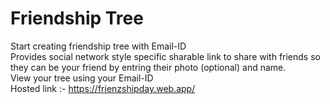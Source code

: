# Friendship Tree
Start creating friendship tree with Email-ID <br/>
Provides social network style specific sharable link to share with friends so they can be your friend by entring their photo (optional) and name.<br/>
View your tree using your Email-ID<br/>
Hosted link :- https://frienzshipday.web.app/
